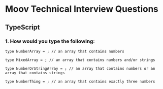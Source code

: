 # Moov Technical Interview Questions

## TypeScript

### 1. How would you type the following:

```TS
type NumberArray = ; // an array that contains numbers
```

```TS
type MixedArray = ; // an array that contains numbers and/or strings
```

```TS
type NumberOrStringArray = ; // an array that contains numbers or an array that contains strings
```

```TS
type NumberThing = ; // an array that contains exactly three numbers
```
